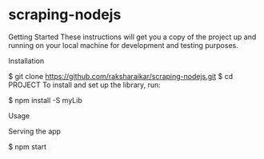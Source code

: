 # scraping-nodejs



Getting Started
These instructions will get you a copy of the project up and running on your local machine for development and testing purposes. 

Installation

$ git clone https://github.com/raksharaikar/scraping-nodejs.git
$ cd PROJECT
To install and set up the library, run:

$ npm install -S myLib


Usage

Serving the app

$ npm start
